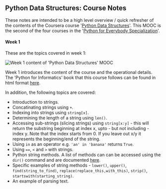 ## Python Data Structures: Course Notes

These notes are intended to be a high level overview / quick refresher of the contents of the Coursera course 
'[Python Data Structures](https://www.coursera.org/learn/python-data/)'.
This MOOC is the second of the four courses in the '[Python for Everybody Specialization](https://www.coursera.org/specializations/python)'.

#### Week 1

These are the topics covered in week 1:

![Week 1 content of 'Python Data Structures' MOOC](***)

Week 1 introduces the content of the course and the operational details. The 'Python for Informatics' book that this course follows can be found in html format [here](http://www.pythonlearn.com/html-270/).

In addition, the following topics are covered:
* Introduction to strings.
* Concatinating strings using `+`.
* Indexing into strings using `string[x]`.
* Determining the length of a string using `len()`.
* Accessing sub-strings (slicing strings) using `string[x:y]` - this will return the substring beginning at index x, upto - but not including - index y. Note that the index starts from 0. If you leave out x/y it represents the beginning/end of the string.
* Using `in` as an operator e.g. `'an' in 'banana'` returns `True`.
* Using `==`, `<` and `>` with strings.
* Python string methods. A list of methods can can be accessed using the `dir()` command and are documented [here](https://docs.python.org/2/library/stdtypes.html#string-methods).
* Specific examples of string methods - `lower()`, `upper()`, `find(string_to_find)`, `replace(replace_this,with_this)`, `strip()`, `startswith(starting_string)`.
* An example of parsing text.
